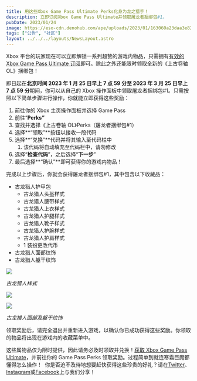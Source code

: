 ```yaml
---
title: 用这些Xbox Game Pass Ultimate Perks化身为龙之猎手！
description: 立即订阅Xbox Game Pass Ultimate并领取屠龙者捆绑包#1。
pubDate: 2023/01/24
image: https://eso-cdn.denohub.com/ape/uploads/2023/01/163060a23daa3e821053868028b6964e.jpg
tags: ["公告", "社区"]
layout: ../../../layouts/NewsLayout.astro
---
```


Xbox
平台的玩家现在可以立即解锁一系列超赞的游戏内物品，只需拥有[有效的 Xbox Game Pass Ultimate 订阅](https://www.xbox.com/en-US/xbox-game-pass)即可。除此之外还能限时领取全新的《上古卷轴
OL》捆绑包！

即日起在**北京时间 2023 年 1 月 25 日早上 7 点 59 分至 2023 年 3 月 25 日早上 7 点 59 分**期间，你可以从自己的 Xbox
操作面板中领取屠龙者捆绑包#1。只需按照以下简单步骤进行操作，你就能立即获得这些奖励：

1. 前往你的 Xbox 主页操作面板并选择 Game Pass
2. 前往“**Perks”**
3. 查找并选择《上古卷轴 OL》Perks（屠龙者捆绑包#1）
4. 选择**“领取”**按钮以接收一段代码
5. 选择**“兑换”**代码并将其输入至代码栏中
   1. 该代码将自动填充至代码栏中，请勿修改
6. 选择“**检查代码**”，之后选择“**下一步**”
7. 最后选择**“确认”**即可获得你的游戏内物品！

完成以上步骤后，你就会获得屠龙者捆绑包#1，其中包含以下收藏品：

- 古龙猎人护甲包
  - 古龙猎人头盔样式
  - 古龙猎人腰带样式
  - 古龙猎人上衣样式
  - 古龙猎人护腿样式
  - 古龙猎人靴子样式
  - 古龙猎人护腕样式
  - 古龙猎人护肩样式
  - 1 装扮更改代币
- 古龙猎人面部纹饰
- 古龙猎人躯干纹饰

![](https://eso-cdn.denohub.com/ape/uploads/2023/01/f3f7b84a00308f81046c9c6e04fa7fcf.png)

<p class="text-gray-500 text-sm text-center"><i>古龙猎人样式</i></p>

![](https://eso-cdn.denohub.com/ape/uploads/2023/01/9955d99811700b9e4fdc64855682bb50.png)

![](https://eso-cdn.denohub.com/ape/uploads/2023/01/73537b7106994332a97a691855699ed0.png)

<p class="text-gray-500 text-sm text-center"><i>古龙猎人面部及躯干纹饰</i></p>

领取奖励后，请完全退出并重新进入游戏，以确认你已成功获得这些奖励。你领取的物品将出现在游戏内的收藏菜单中。

这些属物品仅为限时提供，因此请务必及时领取并兑换！[获取 Xbox Game Pass Ultimate](https://www.xbox.com/en-US/xbox-game-pass)，并前往你的
Game Pass Perks 领取奖励。过程简单到就连寒霜巨魔都懂得怎么操作！ 
你是否迫不及待地想要赶快获得这些珍贵的好礼？请在[Twitter](https://twitter.com/TESOnline)、[Instagram](https://www.instagram.com/elderscrollsonline/)或[Facebook](https://www.facebook.com/ElderScrollsOnline)上与我们分享！
